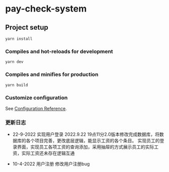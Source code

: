 # pay-check-system

## Project setup
```
yarn install
```

### Compiles and hot-reloads for development
```
yarn dev
```

### Compiles and minifies for production
```
yarn build
```

### Customize configuration
See [Configuration Reference](https://cli.vuejs.org/config/).


### 更新日志

* 22-9-2022  实现用户登录
2022.9.22 19点11分2.0版本修改完成数据库，将数据库的各个项目完善，更改底层逻辑，能显示工资的各个条目。
实现员工的登录界面，实现员工各项工资的查询添加，采用抽屉的方式展示员工的实际工资，实际工资还未存在逻辑互通

* 10-4-2022 用户注册
修改用户注册bug

